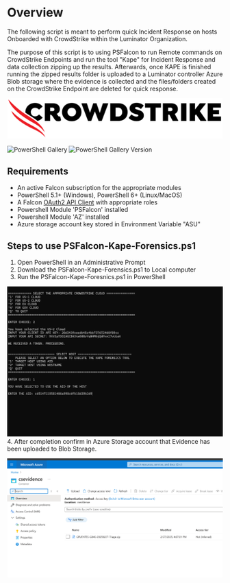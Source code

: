 # Overview

The following script is meant to perform quick Incident Response on hosts Onboarded with CrowdStrike within
the Luminator Organization.

The purpose of this script is to using PSFalcon to run Remote commands on CrowdStrike Endpoints and run the tool "Kape"
for Incident Response and data collection zipping up the results. Afterwards, once KAPE is finished running the zipped results
folder is uploaded to a Luminator controller Azure Blob storage where the evidence is collected and the files/folders created
on the CrowdStrike Endpoint are deleted for quick response.

![CrowdStrike PS Falcon Kape Forensics](https://raw.githubusercontent.com/CrowdStrike/falconpy/main/docs/asset/cs-logo.png) 

![PowerShell Gallery](https://img.shields.io/powershellgallery/dt/psfalcon)
![PowerShell Gallery Version](https://img.shields.io/powershellgallery/v/psfalcon)

## Requirements

* An active Falcon subscription for the appropriate modules
* PowerShell 5.1+ (Windows), PowerShell 6+ (Linux/MacOS)
* A Falcon [OAuth2 API Client](https://falcon.crowdstrike.com/support/api-clients-and-keys) with appropriate roles
* Powershell Module 'PSFalcon' installed
* Powershell Module 'AZ' installed
* Azure storage account key stored in Environment Variable "ASU"

## Steps to use PSFalcon-Kape-Forensics.ps1

1. Open PowerShell in an Administrative Prompt
2. Download the PSFalcon-Kape-Forensics.ps1 to Local computer
3. Run the PSFalcon-Kape-Foresnics.ps1 in PowerShell

![ PSFalcon Kape Forensics Usage](/PSFalcon-KapeUse.png)
4. After completion confirm in Azure Storage account that Evidence has been uploaded to Blob Storage.

![ Azure CrowdStrike IR Evidence](/Azure-KapeUse.png)


